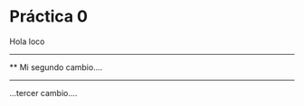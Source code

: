  # Práctica 0

Hola loco

***********************
**  Mi segundo cambio....
*************************

...tercer cambio....